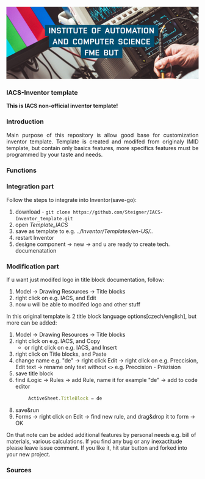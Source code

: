 ![plot](docs/UAI.png)

### IACS-Inventor template
**This is IACS non-official inventor template!** 

### Introduction

<p align="justify"> Main purpose of this repository is allow good base for customization inventor template. Template is created and modifed from originaly IMID template, but contain only basics features, more specifics features must be programmed by your taste and needs.
</p>

### Functions

### Integration part
Follow the steps to integrate into Inventor(save-go):
1) download - ```git clone https://github.com/Steigner/IACS-Inventor_template.git```
2) open *Template_IACS*
3) save as template to e.g. *../Inventor/Templates/en-US/..*
4) restart Inventor
5) designe component -> new -> and u are ready to create tech. documenatation

### Modification part
If u want just modifed logo in title block documentation, follow:
1) Model -> Drawing Resources -> Title blocks
2) right click on e.g. IACS, and Edit
3) now u will be able to modifed logo and other stuff

In this original template is 2 title block language options[czech/english], but more can be added:
1) Model -> Drawing Resources -> Title blocks
2) right click on e.g. IACS, and Copy
   * or right click on e.g. IACS, and Insert
4) right click on Title blocks, and Paste
5) change name e.g. "de" -> right click Edit -> right click on e.g. Preccision, Edit text -> rename only text without ```<>``` e.g. Preccision - Präzision
6) save title block
7) find iLogic -> Rules -> add Rule, name it for example "de" -> add to code editor

```javascript
        ActiveSheet.TitleBlock = de
```

8) save&run
9) Forms -> right click on Edit -> find new rule, and drag&drop it to form -> OK

On that note can be added additional features by personal needs e.g. bill of materials, various calculations. If you find any bug or any inexactitude please leave issue comment. If you like it, hit star button and forked into your new project. 

### Sources
